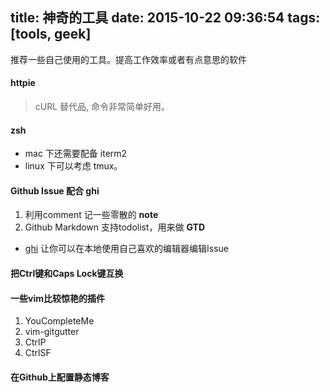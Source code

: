 title: 神奇的工具
date: 2015-10-22 09:36:54
tags: [tools, geek]
---

推荐一些自己使用的工具。提高工作效率或者有点意思的软件

<!-- more -->

<!-- more -->

#### httpie

> cURL 替代品, 命令非常简单好用。

#### zsh

- mac 下还需要配备 iterm2
- linux 下可以考虑 tmux。

#### Github Issue 配合 ghi 

1. 利用comment 记一些零散的 **note**
2. Github Markdown 支持todolist，用来做 **GTD**

- [ghi](https://github.com/stephencelis/ghi) 让你可以在本地使用自己喜欢的编辑器编辑Issue

#### 把Ctrl键和Caps Lock键互换


#### 一些vim比较惊艳的插件
1. YouCompleteMe
2. vim-gitgutter
3. CtrlP
4. CtrlSF

#### 在Github上配置静态博客

